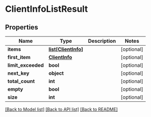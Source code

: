 # ClientInfoListResult

## Properties
Name | Type | Description | Notes
------------ | ------------- | ------------- | -------------
**items** | [**list[ClientInfo]**](ClientInfo.md) |  | [optional] 
**first_item** | [**ClientInfo**](ClientInfo.md) |  | [optional] 
**limit_exceeded** | **bool** |  | [optional] 
**next_key** | **object** |  | [optional] 
**total_count** | **int** |  | [optional] 
**empty** | **bool** |  | [optional] 
**size** | **int** |  | [optional] 

[[Back to Model list]](../README.md#documentation-for-models) [[Back to API list]](../README.md#documentation-for-api-endpoints) [[Back to README]](../README.md)


